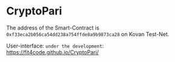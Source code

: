 # CryptoPari

The address of the Smart-Contract is `0xf33eca2b056ca54dd238a754ffde8a9b9873ca28` on Kovan Test-Net.

User-interface: `under the development`: https://fit4code.github.io/CryptoPari/
